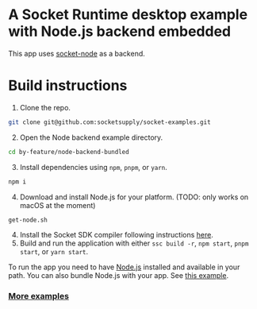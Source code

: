 # A Socket Runtime desktop example with Node.js backend embedded

This app uses [socket-node](https://github.com/socketsupply/socket-node) as a backend.

# Build instructions

1. Clone the repo.
```bash
git clone git@github.com:socketsupply/socket-examples.git
```
2. Open the Node backend example directory.
```bash
cd by-feature/node-backend-bundled
```
3. Install dependencies using `npm`, `pnpm`, or `yarn`.
```bash
npm i
```
4. Download and install Node.js for your platform. (TODO: only works on macOS at the moment)
```bash
get-node.sh
```
4. Install the Socket SDK compiler following instructions [here](https://socketsupply.co/docs).
5. Build and run the application with either `ssc build -r`, `npm start`, `pnpm start`, or `yarn start`.

To run the app you need to have [Node.js](https://nodejs.org/en/) installed and available in your path.
You can also bundle Node.js with your app. See [this example](../node-backend-bundled/).

### [More examples](../../README.md)
